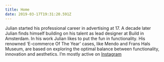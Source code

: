 ```yaml
---
title: Home
date: 2019-03-17T19:31:20.591Z
---
```

Julian started his professional career in advertising at 17. A decade later Julian finds himself building on his talent as lead designer at Build in Amsterdam. In his work Julian likes to put the fun in functionality. His renowned ‘E-commerce Of The Year’ cases, like Mendo and Frans Hals Museum, are based on exploring the optimal balance between functionality, innovation and aesthetics. I’m mostly active on [Instagram](https://www.instagram.com/jul_mol_/)
